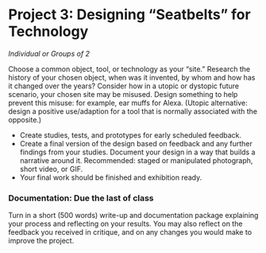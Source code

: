 # Project 3: Designing “Seatbelts” for Technology 

_Individual or Groups of 2_

Choose a common object, tool, or technology as your “site.” Research the history of your chosen object, when was it invented, by whom and how has it changed over the years? Consider how in a utopic or dystopic future scenario, your chosen site may be misused. Design something to help prevent this misuse: for example, ear muffs for Alexa. (Utopic alternative: design a positive use/adaption for a tool that is normally associated with the opposite.) 
* Create studies, tests, and prototypes for early scheduled feedback. 
* Create a final version of the design based on feedback and any further findings from your studies. Document your design in a way that builds a narrative around it. Recommended: staged or manipulated photograph, short video, or GIF.
* Your final work should be finished and exhibition ready.

### Documentation: Due the last of class 

Turn in a short (500 words) write-up and documentation package explaining your process and reflecting on your results. You may also reflect on the feedback you received in critique, and on any changes you would make to improve the project. 
